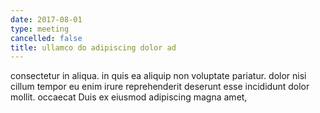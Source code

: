 ```yaml
---
date: 2017-08-01
type: meeting
cancelled: false
title: ullamco do adipiscing dolor ad
---
```

consectetur in aliqua. in quis ea aliquip non voluptate pariatur. dolor nisi cillum tempor eu enim irure reprehenderit deserunt esse incididunt dolor mollit. occaecat Duis ex eiusmod adipiscing magna amet,